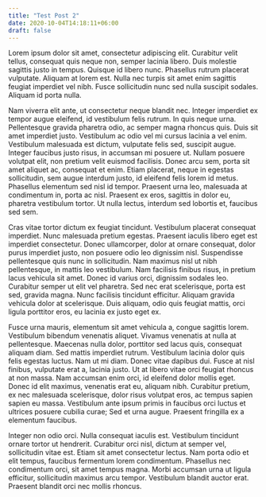 ```yaml
---
title: "Test Post 2"
date: 2020-10-04T14:18:11+06:00
draft: false
---
```




Lorem ipsum dolor sit amet, consectetur adipiscing elit. Curabitur velit tellus, consequat quis neque non, semper lacinia libero. Duis molestie sagittis justo in tempus. Quisque id libero nunc. Phasellus rutrum placerat vulputate. Aliquam at lorem est. Nulla nec turpis sit amet enim sagittis feugiat imperdiet vel nibh. Fusce sollicitudin nunc sed nulla suscipit sodales. Aliquam id porta nulla.

Nam viverra elit ante, ut consectetur neque blandit nec. Integer imperdiet ex tempor augue eleifend, id vestibulum felis rutrum. In quis neque urna. Pellentesque gravida pharetra odio, ac semper magna rhoncus quis. Duis sit amet imperdiet justo. Vestibulum ac odio vel mi cursus lacinia a vel enim. Vestibulum malesuada est dictum, vulputate felis sed, suscipit augue. Integer faucibus justo risus, in accumsan mi posuere ut. Nullam posuere volutpat elit, non pretium velit euismod facilisis. Donec arcu sem, porta sit amet aliquet ac, consequat et enim. Etiam placerat, neque in egestas sollicitudin, sem augue interdum justo, id eleifend felis lorem id metus. Phasellus elementum sed nisl id tempor. Praesent urna leo, malesuada at condimentum in, porta ac nisl. Praesent ex eros, sagittis in dolor eu, pharetra vestibulum tortor. Ut nulla lectus, interdum sed lobortis et, faucibus sed sem.

Cras vitae tortor dictum ex feugiat tincidunt. Vestibulum placerat consequat imperdiet. Nunc malesuada pretium egestas. Praesent iaculis libero eget est imperdiet consectetur. Donec ullamcorper, dolor at ornare consequat, dolor purus imperdiet justo, non posuere odio leo dignissim nisl. Suspendisse pellentesque quis nunc in sollicitudin. Nam maximus nisl ut nibh pellentesque, in mattis leo vestibulum. Nam facilisis finibus risus, in pretium lacus vehicula sit amet. Donec id varius orci, dignissim sodales leo. Curabitur semper ut elit vel pharetra. Sed nec erat scelerisque, porta est sed, gravida magna. Nunc facilisis tincidunt efficitur. Aliquam gravida vehicula dolor at scelerisque. Duis aliquam, odio quis feugiat mattis, orci ligula porttitor eros, eu lacinia ex justo eget ex.

Fusce urna mauris, elementum sit amet vehicula a, congue sagittis lorem. Vestibulum bibendum venenatis aliquet. Vivamus venenatis at nulla at pellentesque. Maecenas nulla dolor, porttitor sed lacus quis, consequat aliquam diam. Sed mattis imperdiet rutrum. Vestibulum lacinia dolor quis felis egestas luctus. Nam ut mi diam. Donec vitae dapibus dui. Fusce at nisl finibus, vulputate erat a, lacinia justo. Ut at libero vitae orci feugiat rhoncus at non massa. Nam accumsan enim orci, id eleifend dolor mollis eget. Donec id elit maximus, venenatis erat eu, aliquam nibh. Curabitur pretium, ex nec malesuada scelerisque, dolor risus volutpat eros, ac tempus sapien sapien eu massa. Vestibulum ante ipsum primis in faucibus orci luctus et ultrices posuere cubilia curae; Sed et urna augue. Praesent fringilla ex a elementum faucibus.

Integer non odio orci. Nulla consequat iaculis est. Vestibulum tincidunt ornare tortor ut hendrerit. Curabitur orci nisl, dictum at semper vel, sollicitudin vitae est. Etiam sit amet consectetur lectus. Nam porta odio et elit tempus, faucibus fermentum lorem condimentum. Phasellus nec condimentum orci, sit amet tempus magna. Morbi accumsan urna ut ligula efficitur, sollicitudin maximus arcu tempor. Vestibulum blandit auctor erat. Praesent blandit orci nec mollis rhoncus. 